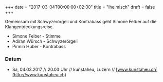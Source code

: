 +++
date = "2017-03-04T00:00:00+02:00"
title = "iheimisch"
draft = false
+++

Gemeinsam mit Schwyzerörgeli und Kontrabass geht Simone Felber auf die Klangentdeckungsreise.


* Simone Felber - Stimme
* Adiran Würsch - Schwyzerörgeli
* Pirmin Huber - Kontrabass

### Datum

* Sa, 04.03.2017 // 20.00 Uhr // kunstaheu, Luzern // [www.kunstaheu.ch](http://www.kunstaheu.ch)
